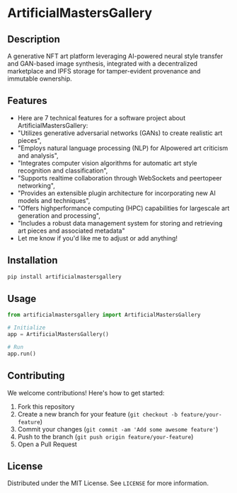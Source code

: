 # ArtificialMastersGallery

## Description

A generative NFT art platform leveraging AI-powered neural style transfer and GAN-based image synthesis, integrated with a decentralized marketplace and IPFS storage for tamper-evident provenance and immutable ownership.

## Features

- Here are 7 technical features for a software project about ArtificialMastersGallery:
- "Utilizes generative adversarial networks (GANs) to create realistic art pieces",
- "Employs natural language processing (NLP) for AIpowered art criticism and analysis",
- "Integrates computer vision algorithms for automatic art style recognition and classification",
- "Supports realtime collaboration through WebSockets and peertopeer networking",
- "Provides an extensible plugin architecture for incorporating new AI models and techniques",
- "Offers highperformance computing (HPC) capabilities for largescale art generation and processing",
- "Includes a robust data management system for storing and retrieving art pieces and associated metadata"
- Let me know if you'd like me to adjust or add anything!
## Installation

```bash
pip install artificialmastersgallery
```

## Usage

```python
from artificialmastersgallery import ArtificialMastersGallery

# Initialize
app = ArtificialMastersGallery()

# Run
app.run()
```

## Contributing

We welcome contributions! Here's how to get started:

1. Fork this repository
2. Create a new branch for your feature (`git checkout -b feature/your-feature`)
3. Commit your changes (`git commit -am 'Add some awesome feature'`)
4. Push to the branch (`git push origin feature/your-feature`)
5. Open a Pull Request

## License

Distributed under the MIT License. See `LICENSE` for more information.
